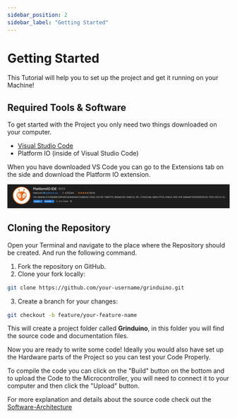 ```yaml
---
sidebar_position: 2
sidebar_label: "Getting Started"
---
```


# Getting Started
This Tutorial will help you to set up the project and get it running on your Machine!

## Required Tools & Software

To get started with the Project you only need two things downloaded on your computer.

- [Visual Studio Code](https://code.visualstudio.com/)
- Platform IO (inside of Visual Studio Code)
 
When you have downloaded VS Code you can go to the Extensions tab on the side and download
the Platform IO extension.

![PlatformIO Logo](../assets/platformio-logo.png)

## Cloning the Repository

Open your Terminal and navigate to the place where the Repository should be created.
And run the following command.

1. Fork the repository on GitHub.
2. Clone your fork locally:
```bash
git clone https://github.com/your-username/grinduino.git
```
3. Create a branch for your changes:
```bash
git checkout -b feature/your-feature-name
```

This will create a project folder called **Grinduino**, 
in this folder you will find the source code and documentation files.

Now you are ready to write some code! Ideally you would also have set up the 
Hardware parts of the Project so you can test your Code Properly.

To compile the code you can click on the "Build" button on the bottom
and to upload the Code to the Microcontroller, you will need to connect it 
to your computer and then click the "Upload" button.

For more explanation and details about the source code check out the [Software-Architecture](/docs/Contributor-Docs/Software/software-architecture) 


